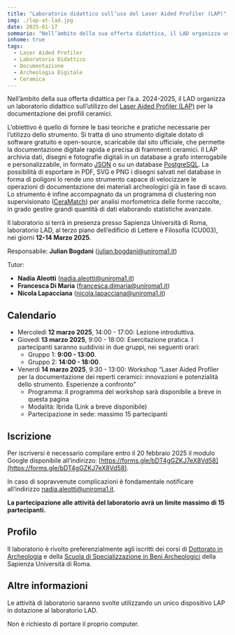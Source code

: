 ```yaml
---
title: "Laboratorio didattico sull’uso del Laser Aided Profiler (LAP)"
img: ./lap-at-lad.jpg
date: 2025-01-17
sommario: "Nell’àmbito della sua offerta didattica, il LAD organizza un laboratorio didattico sull’uso del Laser Aided Profiler (LAP) per la documentazione dei profili ceramici"
inhome: true
tags:
  - Laser Aided Profiler
  - Laboratorio Didattico
  - Documentazione
  - Archeologia Digitale
  - Ceramica
---
```


Nell’àmbito della sua offerta didattica per l’a.a. 2024-2025, il LAD organizza un laboratorio didattico sull’utilizzo del [Laser Aided Profiler (LAP)](https://www.laseraidedprofiler.com/) per la documentazione dei profili ceramici. 


L’obiettivo è quello di fornire le basi teoriche e pratiche necessarie per l’utilizzo dello strumento. Si tratta di uno strumento digitale dotato di software gratuito e open-source, scaricabile dal sito ufficiale, che permette  la documentazione digitale rapida e precisa di frammenti ceramici. Il LAP archivia dati, disegni e fotografie digitali in un database a grafo interrogabile e personalizzabile, in formato [JSON](https://it.wikipedia.org/wiki/JavaScript_Object_Notation) o su un database [PostgreSQL](https://it.wikipedia.org/wiki/PostgreSQL). La possibilità di esportare in PDF, SVG e PNG i disegni salvati nel database in forma di poligoni lo rende uno strumento capace di velocizzare le operazioni di documentazione dei materiali archeologici già in fase di scavo. Lo strumento è infine accompagnato da un programma di clustering non supervisionato ([CeraMatch](https://github.com/demjanp/CeraMatch)) per analisi morfometrica delle forme raccolte, in grado gestire grandi quantità di dati elaborando statistiche avanzate.

Il laboratorio si terrà in presenza presso Sapienza Università di Roma, laboratorio LAD, al terzo piano dell’edificio di Lettere e Filosofia (CU003), nei giorni **12-14 Marzo 2025**.

Responsabile: **Julian Bogdani** ([julian.bogdani@uniroma1.it](mailto:julian.bogdani@uniroma1.it))

Tutor:
- **Nadia Aleotti** ([nadia.aleotti@uniroma1.it](mailto:nadia.aleotti@uniroma1.it))
- **Francesca Di Maria** ([francesca.dimaria@uniroma1.it](mailto:francesca.dimaria@uniroma1.it))
- **Nicola Lapacciana** ([nicola.lapacciana@uniroma1.it](mailto:nicola.lapacciana@uniroma1.it))



## Calendario

- Mercoledì **12 marzo 2025**, 14:00 - 17:00: Lezione introduttiva.
- Giovedì **13 marzo 2025**, 9:00 - 18:00: Esercitazione pratica. I partecipanti saranno suddivisi in due gruppi, nei seguenti orari:
  - Gruppo 1: **9:00 - 13:00**.
  - Gruppo 2: **14:00 - 18:00**.
- Venerdì **14 marzo 2025**, 9:30 - 13:00: Workshop “Laser Aided Profiler per la documentazione dei reperti ceramici: innovazioni e potenzialità dello strumento. Esperienze a confronto”
  - Programma: Il programma del workshop sarà disponibile a breve in questa pagina
  - Modalità: Ibrida (Link a breve disponibile)
  - Partecipazione in sede: massimo 15 partecipanti



## Iscrizione


Per iscriversi è necessario compilare entro il 20 febbraio 2025 il modulo Google disponibile all’indirizzo: [https://forms.gle/bDT4gGZKJ7eX8Vd58](https://forms.gle/bDT4gGZKJ7eX8Vd58).

In caso di sopravvenute complicazioni è fondamentale notificare all’indirizzo [nadia.aleotti@uniroma1.it](mailto:nadia.aleotti@uniroma1.it).

**La partecipazione alle attività del laboratorio avrà un limite massimo di 15 partecipanti.**

## Profilo

Il laboratorio è rivolto preferenzialmente agli iscritti dei corsi di [Dottorato in Archeologia](https://phd.uniroma1.it/web/ARCHEOLOGIA_nD3482_IT.aspx) e della [Scuola di Specializzazione in Beni Archeologici](https://web.uniroma1.it/scuola_beniarcheologici/) della Sapienza Università di Roma.

## Altre informazioni

Le attività di laboratorio saranno svolte utilizzando un unico dispositivo LAP in dotazione al laboratorio LAD.

Non è richiesto di portare il proprio computer.

